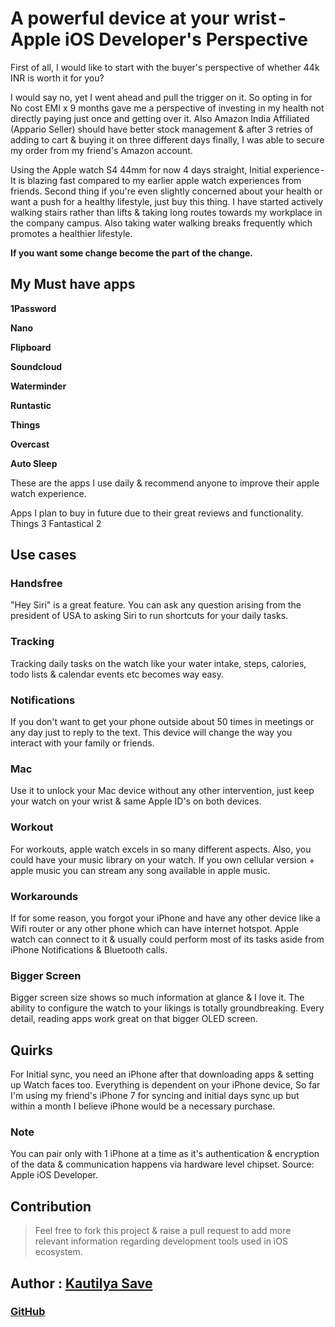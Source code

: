 # A powerful device at your wrist - Apple iOS Developer's Perspective

First of all, I would like to start with the buyer's perspective of whether 44k INR is worth it for you?

I would say no, yet I went ahead and pull the trigger on it.
So opting in for No cost EMI x 9 months gave me a perspective of investing in my health not directly paying just once and getting over it.
Also Amazon India Affiliated (Appario Seller) should have better stock management & after 3 retries of adding to cart & buying it on three different days finally, I was able to secure my order from my friend's Amazon account.

Using the Apple watch S4 44mm for now 4 days straight, Initial experience - It is blazing fast compared to my earlier apple watch experiences from friends.
Second thing if you're even slightly concerned about your health or want a push for a healthy lifestyle, just buy this thing.
I have started actively walking stairs rather than lifts & taking long routes towards my workplace in the company campus. Also taking water walking breaks frequently which promotes a healthier lifestyle.

**If you want some change become the part of the change.**

## My Must have apps

**1Password**

**Nano**

**Flipboard**

**Soundcloud**

**Waterminder**

**Runtastic**

**Things**

**Overcast**

**Auto Sleep**

These are the apps I use daily & recommend anyone to improve their apple watch experience.

Apps I plan to buy in future due to their great reviews and functionality. 
Things 3
Fantastical 2

## Use cases

### Handsfree

"Hey Siri" is a great feature. You can ask any question arising from the president of USA to asking Siri to run shortcuts for your daily tasks.

### Tracking

Tracking daily tasks on the watch like your water intake, steps, calories, todo lists & calendar events etc becomes way easy.

### Notifications

If you don't want to get your phone outside about 50 times in meetings or any day just to reply to the text. This device will change the way you interact with your family or friends.

### Mac

Use it to unlock your Mac device without any other intervention, just keep your watch on your wrist & same Apple ID's on both devices.

### Workout

For workouts, apple watch excels in so many different aspects. Also, you could have your music library on your watch. If you own cellular version + apple music you can stream any song available in apple music.

### Workarounds

If for some reason, you forgot your iPhone and have any other device like a Wifi router or any other phone which can have internet hotspot. Apple watch can connect to it & usually could perform most of its tasks aside from iPhone Notifications & Bluetooth calls.

### Bigger Screen

Bigger screen size shows so much information at glance & I love it. The ability to configure the watch to your likings is totally groundbreaking. Every detail, reading apps work great on that bigger OLED screen.

## Quirks

For Initial sync, you need an iPhone after that downloading apps & setting up Watch faces too. Everything is dependent on your iPhone device, So far I'm using my friend's iPhone 7 for syncing and initial days sync up but within a month I believe iPhone would be a necessary purchase.

### Note

You can pair only with 1 iPhone at a time as it's authentication & encryption of the data & communication happens via hardware level chipset. Source: Apple iOS Developer.

## Contribution

> Feel free to fork this project & raise a pull request to add more relevant information regarding development tools used in iOS ecosystem.

## Author : [Kautilya Save](https://kautilya.design/)

### [GitHub](https://github.com/SensehacK)